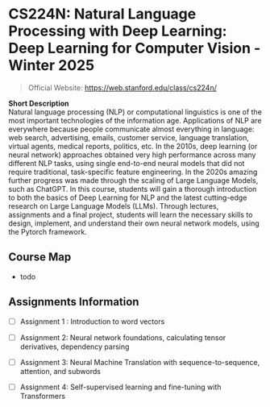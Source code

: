 # CS224N: Natural Language Processing with Deep Learning: Deep Learning for Computer Vision - Winter 2025

> Official Website: https://web.stanford.edu/class/cs224n/

**Short Description**\
Natural language processing (NLP) or computational linguistics is one of the most important technologies of the information age. Applications of NLP are everywhere because people communicate almost everything in language: web search, advertising, emails, customer service, language translation, virtual agents, medical reports, politics, etc. In the 2010s, deep learning (or neural network) approaches obtained very high performance across many different NLP tasks, using single end-to-end neural models that did not require traditional, task-specific feature engineering. In the 2020s amazing further progress was made through the scaling of Large Language Models, such as ChatGPT. In this course, students will gain a thorough introduction to both the basics of Deep Learning for NLP and the latest cutting-edge research on Large Language Models (LLMs). Through lectures, assignments and a final project, students will learn the necessary skills to design, implement, and understand their own neural network models, using the Pytorch framework.

## Course Map

- todo

## Assignments Information

- [ ] Assignment 1 : Introduction to word vectors

- [ ] Assignment 2: Neural network foundations, calculating tensor derivatives, dependency parsing

- [ ] Assignment 3: Neural Machine Translation with sequence-to-sequence, attention, and subwords

- [ ] Assignment 4: Self-supervised learning and fine-tuning with Transformers